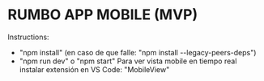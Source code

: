 # RUMBO APP MOBILE (MVP)
Instructions:
- "npm install" (en caso de que falle: "npm install --legacy-peers-deps")
- "npm run dev" o "npm start"
Para ver vista mobile en tiempo real instalar extensión en VS Code: "MobileView"
